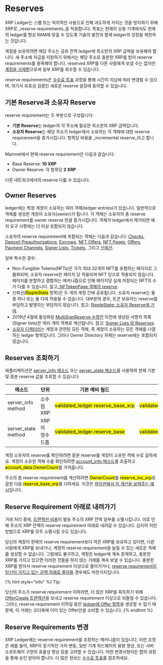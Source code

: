 # Reserves

XRP Ledger는 스팸 또는 악의적인 사용으로 인해 과도하게 커지는 것을 방지하기 위해 XRP로 _reserve requirements_을 적용합니다. 목표는 현재의 상용 기계에서도 현재의 ledger를 항상 RAM에 맞출 수 있도록 기술의 발전과 함께 ledger의 성장을 제한하는 것입니다.

계정을 보유하려면 해당 주소는 공유 전역 ledger에 최소한의 XRP 금액을 보유해야 합니다. 새 주소에 자금을 지원하기 위해서는 해당 주소로 충분한 XRP를 받아 reserve requirements를 충족해야 합니다. reserved XRP를 다른 사람에게 보낼 수는 없지만 [계정을 삭제함](./#undefined-3)으로써 일부 XRP를 회수할 수 있습니다.

reserve requirements은 [수수료 투표](../../undefined-4/undefined-8.md) 과정을 통해 시간이 지남에 따라 변경될 수 있으며, 여기서 유효성 검증인 새로운 reserve 설정에 동의할 수 있습니다.

## 기본 Reserve과 소유자 Reserve&#x20;

reserve requirement는 두 부분으로 구성됩니다:

* **기본 Reserve**는 ledger의 각 주소에 필요한 최소한의 XRP 금액입니다.
* **소유자 Reserve**는 해당 주소가 ledger에서 소유하는 각 객체에 대한 reserve requirement을 증가시킵니다. 항목당 비용을 _incremental reserve_라고 합니다.

Mainnet에서 현재 reserve requirement은 다음과 같습니다:

* Base Reserve: **10 XRP**
* Owner Reserve: 각 항목당 **2 XRP**

다른 네트워크에서의 reserve 다를 수 있습니다.

## Owner Reserves&#x20;

ledger에는 특정 계정이 소유하는 여러 객체(ledger entries)가 있습니다. 일반적으로 객체를 생성한 계정이 소유자(owner)가 됩니다. 각 객체는 소유자의 총 reserve requirement를 owner reserve 만큼 증가시킵니다. 객체가 ledger에서 제거되면 예치 요구 사항에는 더 이상 포함되지 않습니다.

소유자의 reserve requirement에 포함되는 객체는 다음과 같습니다: [Checks](../../undefined-2/undefined-1.md), [Deposit Preauthorizations](undefined-3.md), [Escrows](../../undefined-2/undefined-2.md), [NFT Offers](../../undefined-3/non-fungible-tokens/xrp-ledger-nft.md), [NFT Pages](../../undefined-3/non-fungible-tokens/), [Offers](../../../references/xrp-ledger/ledger/ledger-1/offer.md), [Payment Channels](../../undefined-2/undefined-4.md), [Signer Lists](undefined-1.md), [Tickets](../../undefined-2/undefined-1.md), 그리고 [신뢰선](../../undefined-3/undefined.md).

일부 특수한 경우:

* Non-Fungible Tokens(NFTs)은 각각 최대 32개의 NFT를 포함하는 페이지로 그룹화되며, 소유자 reserve은 페이지 당 적용되며 NFT 당으로 적용되지 않습니다. 페이지를 분할하고 결합하는 메커니즘으로 인해 페이지당 실제 저장되는 NFT의 수가 다를 수 있습니다. 참고[: NFTokenPage 객체의 reserve](../../../references/xrp-ledger/ledger/ledger-1/nftokenoffer.md#nftokenoffer-reserve).
* 신뢰선(<mark style="background-color:yellow;">RippleState</mark> 항목)은 두 개의 계정 간에 공유됩니다. 소유자 reserve는 둘 중 하나 또는 둘 다에 적용될 수 있습니다. 대부분의 경우, 토큰 보유자는 reserve를 부담하고 발행자는 부담하지 않습니다. 참고: [RippleState: 소유자 Reserve에 기여](../../../references/xrp-ledger/ledger/ledger-1/ripplestate.md#reserve).
* 2019년 4월에 활성화된 [MultiSignReserve 수정안](../../undefined-4/undefined-7/undefined.md#multisignreserve) 이전에 생성된 서명자 목록(Signer lists)은 여러 개의 객체로 계산됩니다. 참고: [Signer Lists 와 Reserves](../../../references/xrp-ledger/ledger/ledger-1/signerlist.md#signerlist-reserve).
* [소유자 디렉터리](../../../references/xrp-ledger/ledger/ledger-1/directorynode.md)는 계정과 관련된 모든 객체, 즉 계정이 소유하는 모든 객체를 나열하는 ledger 항목입니다. 그러나 Owner Directory 자체는 reserve에는 포함되지 않습니다.

## Reserves 조회하기&#x20;

애플리케이션은 [server\_info 메소드](../../../references/http-websocket-apis/api-1/undefined-5/server\_info.md) 또는 [server\_state 메소드](../../../references/http-websocket-apis/api-1/server-info/server\_state.md)를 사용하여 현재 기본 및 증분 reserve 값을 조회할 수 있습니다:

<table><thead><tr><th width="153">메소드</th><th width="98">단위</th><th width="239">기본 예비 필드</th><th>증분 준비금 필드</th></tr></thead><tbody><tr><td>server_info method</td><td>소수점 XRP</td><td><mark style="background-color:yellow;">validated_ledger.reserve_base_xrp</mark></td><td><mark style="background-color:yellow;">validated_ledger.reserve_inc_xrp</mark></td></tr><tr><td>server_state method</td><td>XRP의 정수 드롭</td><td><mark style="background-color:yellow;">validated_ledger.reserve_base</mark></td><td><mark style="background-color:yellow;">validated_ledger.reserve_inc</mark></td></tr></tbody></table>

계정 소유자의 reserve를 확인하려면 증분 reserve를 계정이 소유한 객체 수로 곱하세요. 계정이 소유한 객체 수를 확인하려면 [account\_info 메소드](../../../references/http-websocket-apis/api-1/undefined/account\_info.md)를 호출하고 <mark style="background-color:yellow;">account\_data.OwnerCount</mark>를 가져옵니다.

주소의 총 reserve requirement를 계산하려면 <mark style="background-color:yellow;">OwnerCount</mark>를 <mark style="background-color:yellow;">reserve\_inc\_xrp</mark>로 곱한 다음 <mark style="background-color:yellow;">reserve\_base\_xrp</mark>를 더하세요. 이것은 [파이썬에서 이 계산을 보여주는 예시](../../../tutorials/apps/python.md)입니다.

## Reserve Requirement 아래로 내려가기&#x20;

거래 처리 중에, [트랜잭션 비용](../undefined-2/undefined.md)이 발송 주소의 XRP 잔액 일부를 소멸시킵니다. 이로 인해 주소의 XRP 잔액이 reserve requirement 아래로 내려갈 수 있습니다. 심지어 이런 방법으로 XRP를 모두 소멸시킬 수도 있습니다.

당신의 계정이 현재의 reserve requirement보다 적은 XRP를 보유하고 있다면, 다른 사람에게 XRP를 보내거나, 계정의 reserve requirement을 늘릴 수 있는 새로운 객체를 생성할 수 없습니다. 그럼에도 불구하고, 계정은 ledger에 계속 존재하고, 충분한 XRP를 가지고 있으면 이러한 것들을 하지 않는 거래를 계속 보낼 수 있습니다. 충분한 XRP를 받아서 reserve requirement 이상으로 돌아가거나, [reserve requirement이 당신이 가지고 있는 금액 아래로 줄어들](reserves.md#reserve-requirements) 경우에도 마찬가지입니다.

{% hint style="info" %}
Tip:

당신의 주소가 reserve requirement 이하라면, 더 많은 XRP를 획득하기 위해 [OfferCreate 트랜잭션](../../../references/xrp-ledger/undefined-1/undefined-1/offercreate.md)을 보내고 reserve requirement 이상으로 되돌릴 수 있습니다. 그러나, reserve requirement 이하일 동안 [ledger에 Offer 항목](../../../references/xrp-ledger/ledger/ledger-1/offer.md)을 생성할 수 없기 때문에, 이 거래는 오더북에 이미 있는 Offer만을 소비할 수 있습니다.
{% endhint %}

## Reserve Requirements 변경&#x20;

XRP Ledger에는 reserve requirement를 조정하는 메커니즘이 있습니다. 이런 조정은 예를 들어, XRP의 장기적인 가치 변동, 일반 기계 하드웨어의 용량 향상, 또는 서버 소프트웨어 구현의 효율성 향상 등을 고려할 수 있습니다. 어떤 변경사항이든 합의 과정을 통해 승인 받아야 합니다. 더 많은 정보는 [수수료 투표](../../undefined-4/undefined-8.md)를 참조하세요.
